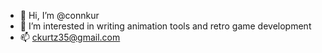- 👋 Hi, I’m @connkur
- 👀 I’m interested in writing animation tools and retro game development
- 📫 ckurtz35@gmail.com

<!---
connkur/connkur is a ✨ special ✨ repository because its `README.md` (this file) appears on your GitHub profile.
You can click the Preview link to take a look at your changes.
--->
